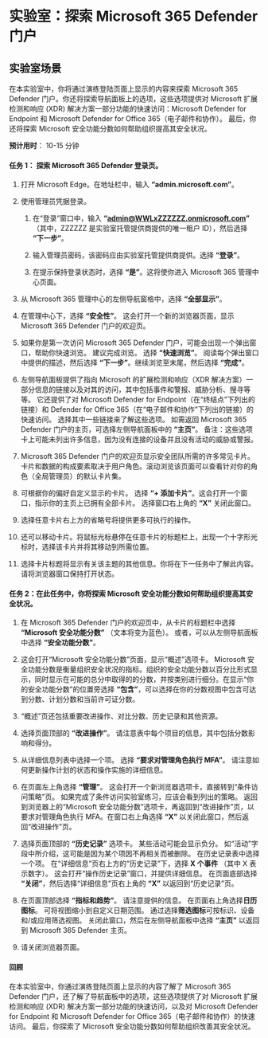 ﻿---
lab:
    title: '探索 Microsoft 365 Defender 门户'
    module: '模块 3 第 5 课：描述 Microsoft 安全解决方案的功能：描述 Microsoft 365 的安全管理功能'
---


# 实验室：探索 Microsoft 365 Defender 门户

## 实验室场景
在本实验室中，你将通过演练登陆页面上显示的内容来探索 Microsoft 365 Defender 门户。你还将探索导航面板上的选项，这些选项提供对 Microsoft 扩展检测和响应 (XDR) 解决方案一部分功能的快速访问：Microsoft Defender for Endpoint 和 Microsoft Defender for Office 365（电子邮件和协作）。  最后，你还将探索 Microsoft 安全功能分数如何帮助组织提高其安全状况。


**预计用时**： 10-15 分钟

#### 任务 1：  探索 Microsoft 365 Defender 登录页。

1. 打开 Microsoft Edge。在地址栏中，输入 **“admin.microsoft.com”**。

1. 使用管理员凭据登录。
    1. 在“登录”窗口中，输入 **“admin@WWLxZZZZZZ.onmicrosoft.com”** （其中，ZZZZZZ 是实验室托管提供商提供的唯一租户 ID），然后选择 **“下一步”**。
   
    1. 输入管理员密码，该密码应由实验室托管提供商提供。选择 **“登录”**。
    1. 在提示保持登录状态时，选择 **“是”**。这将使你进入 Microsoft 365 管理中心页面。

1. 从 Microsoft 365 管理中心的左侧导航窗格中，选择 **“全部显示”**。

1. 在管理中心下，选择 **“安全性”**。  这会打开一个新的浏览器页面，显示 Microsoft 365 Defender 门户的欢迎页。  

1. 如果你是第一次访问 Microsoft 365 Defender 门户，可能会出现一个弹出窗口，帮助你快速浏览。  建议完成浏览。  选择 **“快速浏览”**。 阅读每个弹出窗口中提供的描述，然后选择 **“下一步”**。继续浏览至末尾，然后选择 **“完成”**。

1. 左侧导航面板提供了指向 Microsoft 的扩展检测和响应（XDR 解决方案）一部分信息的链接以及对其的访问，其中包括事件和警报、威胁分析、搜寻等等。  它还提供了对 Microsoft Defender for Endpoint（在“终结点”下列出的链接）和 Defender for Office 365（在“电子邮件和协作”下列出的链接）的快速访问。  选择其中一些链接来了解这些选项。   如需返回 Microsoft 365 Defender 门户的主页，可选择左侧导航面板中的 **“主页”**。  备注：这些选项卡上可能未列出许多信息，因为没有连接的设备并且没有活动的威胁或警报。

1. Microsoft 365 Defender 门户的欢迎页显示安全团队所需的许多常见卡片。卡片和数据的构成要素取决于用户角色。滚动浏览该页面可以查看针对你的角色（全局管理员）的默认卡片集。

1. 可根据你的偏好自定义显示的卡片。  选择 **“+ 添加卡片”**。这会打开一个窗口，指示你的主页上已拥有全部卡片。  选择窗口右上角的 **“X”** 关闭此窗口。

1. 选择任意卡片右上方的省略号将提供更多可执行的操作。  

1. 还可以移动卡片。将鼠标光标悬停在任意卡片的标题栏上，出现一个十字形光标时，选择该卡片并将其移动到所需位置。

1. 选择卡片标题将显示有关该主题的其他信息。你将在下一任务中了解此内容。  请将浏览器窗口保持打开状态。

#### 任务 2：在此任务中，你将探索 Microsoft 安全功能分数如何帮助组织提高其安全状况。

1. 在 Microsoft 365 Defender 门户的欢迎页中，从卡片的标题栏中选择 **“Microsoft 安全功能分数”** （文本将变为蓝色）。 或者，可以从左侧导航面板中选择 **“安全功能分数”**。

1. 这会打开“Microsoft 安全功能分数”页面，显示“概述”选项卡。  Microsoft 安全功能分数是衡量组织安全状况的指标。组织的安全功能分数以百分比形式显示，同时显示在可能的总分中取得的的分数，并按类别进行细分。在显示“你的安全功能分数”的位置旁选择 **“包含”**，可以选择在你的分数视图中包含可达到分数、计划分数和当前许可证分数。

1. “概述”页还包括重要改进操作、对比分数、历史记录和其他资源。

1. 选择页面顶部的 **“改进操作”**。 请注意表中每个项目的信息，其中包括分数影响和得分。  

1. 从详细信息列表中选择一个项。 选择 **“要求对管理角色执行 MFA”**。 请注意如何更新操作计划的状态和操作实施的详细信息。

1. 在页面左上角选择 **“管理”**。 这会打开一个新浏览器选项卡，直接转到“条件访问策略”页。  如果完成了条件访问实验室练习，应该会看到列出的策略。   返回到浏览器上的“Microsoft 安全功能分数”选项卡，再返回到“改进操作”页，以要求对管理角色执行 MFA。在窗口右上角选择 **“X”** 以关闭此窗口，然后返回“改进操作”页。

1. 选择页面顶部的 **“历史记录”** 选项卡。 某些活动可能会显示负分。  如“活动”字段中所介绍，这可能是因为某个项因不再相关而被删除。  在历史记录表中选择一个项。  在“详细信息”页右上方的“历史记录”下，选择 **X 个事件** （其中 X 表示数字）。 这会打开“操作历史记录”窗口，并提供详细信息。 在页面底部选择 **“关闭”**，然后选择“详细信息”页右上角的 **“X”** 以返回到“历史记录”页。

1. 在页面顶部选择 **“指标和趋势”**。  请注意提供的信息。  在页面右上角选择**日历图标**。 可将视图缩小到自定义日期范围。 通过选择**筛选图标**可按标识、设备和/或应用筛选视图。  关闭此窗口，然后在左侧导航面板中选择 **“主页”** 以返回到 Microsoft 365 Defender 主页。

1. 请关闭浏览器页面。

#### 回顾
在本实验室中，你通过演练登陆页面上显示的内容了解了 Microsoft 365 Defender 门户，还了解了导航面板中的选项，这些选项提供了对 Microsoft 扩展检测和响应 (XDR) 解决方案一部分功能的快速访问，以及对 Microsoft Defender for Endpoint 和 Microsoft Defender for Office 365（电子邮件和协作）的快速访问。  最后，你探索了 Microsoft 安全功能分数如何帮助组织改善其安全状况。
